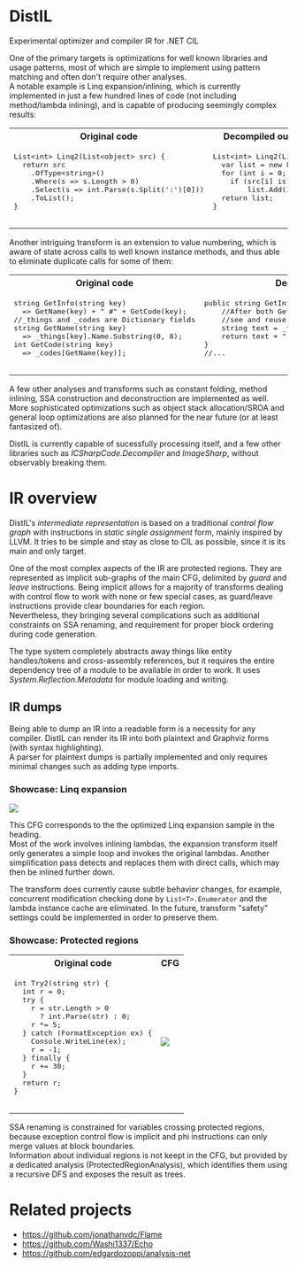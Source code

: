 # DistIL
Experimental optimizer and compiler IR for .NET CIL

One of the primary targets is optimizations for well known libraries and usage patterns, most of which are simple to implement using pattern matching and often don't require other analyses.  
A notable example is Linq expansion/inlining, which is currently implemented in just a few hundred lines of code (not including method/lambda inlining), and is capable of producing seemingly complex results:

<table>
  <tr> <th>Original code</th> <th>Decompiled output (reformatted for brevity)</th> </tr>
  <tr>    
    <td>
      <pre lang="csharp">
List&lt;int> Linq2(List&lt;object> src) {
  return src
    .OfType&lt;string>()
    .Where(s => s.Length > 0)
    .Select(s => int.Parse(s.Split(':')[0]))
    .ToList();
}
      </pre>
    </td>
    <td>
      <pre lang="csharp">
List&lt;int> Linq2(List&lt;object> src) {
  var list = new List&lt;int>(src.Count);
  for (int i = 0; i < src.Count; i++)
    if (src[i] is string text && text.Length > 0)
        list.Add(int.Parse(text.Split(':')[0]));
  return list;
}
      </pre>
    </td>
  </tr>
</table>

Another intriguing transform is an extension to value numbering, which is aware of state across calls to well known instance methods, and thus able to eliminate duplicate calls for some of them:

<table>
  <tr> <th>Original code</th> <th>Decompiled output</th> </tr>
  <tr>    
    <td>
      <pre lang="csharp">
string GetInfo(string key)
  => GetName(key) + " #" + GetCode(key);
//_things and _codes are Dictionary fields
string GetName(string key)
  => _things[key].Name.Substring(0, 8);
int GetCode(string key)
  => _codes[GetName(key)];
      </pre>
    </td>
    <td>
      <pre lang="csharp">
public string GetInfo(string key) {
    //After both Get() calls are inlined, VN will
    //see and reuse the dictionary lookup calls:
    string text = _things[key].Name.Substring(0, 8);
    return text + " #" + _codes[text];
}
//...
      </pre>
    </td>
  </tr>
</table>

A few other analyses and transforms such as constant folding, method inlining, SSA construction and deconstruction are implemented as well. More sophisticated optimizations such as object stack allocation/SROA and general loop optimizations are also planned for the near future (or at least fantasized of).

DistIL is currently capable of sucessfully processing itself, and a few other libraries such as _ICSharpCode.Decompiler_ and _ImageSharp_, without observably breaking them.

# IR overview
DistIL's _intermediate representation_ is based on a traditional _control flow graph_ with instructions in _static single assignment_ form, mainly inspired by LLVM. It tries to be simple and stay as close to CIL as possible, since it is its main and only target.

One of the most complex aspects of the IR are protected regions. They are represented as implicit sub-graphs of the main CFG, delimited by _guard_ and _leave_ instructions. Being implicit allows for a majority of transforms dealing with control flow to work with none or few special cases, as guard/leave instructions provide clear boundaries for each region.  
Nevertheless, they bringing several complications such as additional constraints on SSA renaming, and requirement for proper block ordering during code generation.

The type system completely abstracts away things like entity handles/tokens and cross-assembly references, but it requires the entire dependency tree of a module to be available in order to work. It uses _System.Reflection.Metadata_ for module loading and writing.

## IR dumps
Being able to dump an IR into a readable form is a necessity for any compiler. DistIL can render its IR into both plaintext and Graphviz forms (with syntax highlighting).  
A parser for plaintext dumps is partially implemented and only requires minimal changes such as adding type imports.

### Showcase: Linq expansion
<img src="https://user-images.githubusercontent.com/87553666/202864892-5f33647f-be40-43ac-b0b5-772e73663e7d.svg">

This CFG corresponds to the the optimized Linq expansion sample in the heading.  
Most of the work involves inlining lambdas, the expansion transform itself only generates a simple loop and invokes the original lambdas. Another simplification pass detects and replaces them with direct calls, which may then be inlined further down.

The transform does currently cause subtle behavior changes, for example, concurrent modification checking done by `List<T>.Enumerator` and the lambda instance cache are eliminated. In the future, transform "safety" settings could be implemented in order to preserve them.

### Showcase: Protected regions
<table>
  <tr> <th>Original code</th> <th>CFG</th> </tr>
  <tr>
    <td>
      <pre lang="csharp">
int Try2(string str) {
  int r = 0;
  try {
    r = str.Length > 0 
      ? int.Parse(str) : 0;
    r *= 5;
  } catch (FormatException ex) {
    Console.WriteLine(ex);
    r = -1;
  } finally {
    r += 30;
  }
  return r;
}
      </pre>
    </td>
    <td>
      <img src="https://user-images.githubusercontent.com/87553666/202864893-1dc389bc-dde3-4937-8c05-36021d50c5ff.svg">
    </td>
  </tr>
</table>

SSA renaming is constrained for variables crossing protected regions, because exception control flow is implicit and phi instructions can only merge values at block boundaries.  
Information about individual regions is not keept in the CFG, but provided by a dedicated analysis (ProtectedRegionAnalysis), which identifies them using a recursive DFS and exposes the result as trees.

# Related projects
- https://github.com/jonathanvdc/Flame
- https://github.com/Washi1337/Echo
- https://github.com/edgardozoppi/analysis-net
